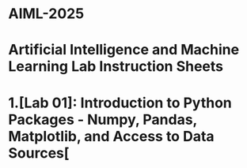 # AIML-2025
# Artificial Intelligence and Machine Learning Lab Instruction Sheets
# 1.[Lab 01]: Introduction to Python Packages - Numpy, Pandas, Matplotlib, and Access to Data Sources[
